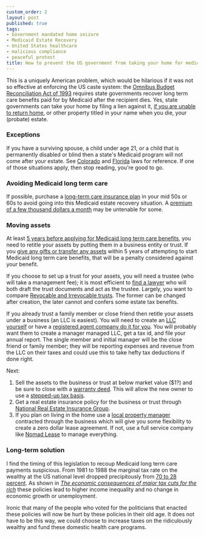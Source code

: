 ```yaml
---
custom_order: 2
layout: post
published: true
tags:
- Government mandated home seizure
- Medicaid Estate Recovery
- United States healthcare
- malicious compliance
- peaceful protest
title: How to prevent the US government from taking your home for medical expenses
---
```

This is a uniquely American problem, which would be hilarious if it was not so effective at enforcing the US caste system:
the [Omnibus Budget Reconciliation Act of 1993](https://oig.hhs.gov/oei/reports/oei-07-92-00880.pdf)
requires state governments recover long term care benefits paid for by Medicaid after the recipient dies.
Yes, state governments can take your home by filing a lien against it,
[if you are unable to return home](https://www.senioranswers.org/insurance/medicaid/estate-recovery/),
or other property titled in your name when you die, your (probate) estate.

### Exceptions
If you have a surviving spouse, a child under age 21, or a child that is permanently disabled or blind
then a state's Medicaid program will not come after your estate.
See [Colorado](https://www.law.cornell.edu/regulations/colorado/10-CCR-SS-2505-10-8-063) and
[Florida](http://www.leg.state.fl.us/statutes/index.cfm?App_mode=Display_Statute&URL=0400-0499/0409/Sections/0409.9101.html)
laws for reference. If one of those situations apply, then stop reading, you're good to go.

### Avoiding Medicaid long term care
If possible, purchase a
[long-term care insurance plan](https://www.nerdwallet.com/article/insurance/long-term-care-insurance)
in your mid 50s or 60s to avoid going into this Medicaid estate recovery situation.
A [premium of a few thousand dollars a month](https://smartasset.com/insurance/how-much-does-long-term-care-insurance-cost)
may be untenable for some.

### Moving assets
At least [5 years before applying for Medicaid long term care benefits](https://www.medicaidplanningassistance.org/medicaid-look-back-period/),
you need to retitle your assets by putting them in a business entity or trust. If you
[give any gifts or transfer any assets](https://coloradoestateplan.com/why-asking-how-do-i-avoid-the-5-year-medicaid-lookback-period-leaves-you-at-risk/)
within 5 years of attempting to start Medicaid long term care benefits, that will be a penalty considered against your benefit.

If you choose to set up a trust for your assets, you will need a trustee (who will take a management fee);
it is most efficient to [find a lawyer](https://www.licensedlawyer.org/)
who will both draft the trust documents and act as the trustee. Largely, you want to compare
[Revocable and Irrevocable trusts](https://www.investopedia.com/ask/answers/071615/what-difference-between-revocable-trust-and-living-trust.asp).
The former can be changed after creation, the later cannot and confers some estate tax benefits.

If you already trust a family member or close friend then retitle your assets under a business (an LLC is easiest).
You will need to create an [LLC yourself](/2020/08/colorado-llc/) or have a
[registered agent company do it for you](https://www.coloradoregisteredagent.com/colorado-registered-agent-services/).
You will probably want them to create a manager managed LLC, get a tax id, and file your annual report.
The single member and initial manager will be the close friend or family member; they will be reporting expenses
and revenue from the LLC on their taxes and could use this to take hefty tax deductions if done right.

Next:
1. Sell the assets to the business or trust at below market value ($1?) and be sure to close with a
[warranty deed](https://www.deedclaim.com/warranty-deed/). This will allow the new owner to use a
[stepped-up tax basis](https://www.homelight.com/blog/can-i-sell-my-house-to-a-family-member/).
2. Get a real estate insurance policy for the business or trust through [National Real Estate Insurance Group](https://nreig.com/).
3. If you plan on living in the home use a [local property manager](https://www.deerwoods.com/lakewood-property-management)
contracted through the business which will give you some flexibility to create a zero dollar lease agreement.
If not, use a full service company like [Nomad Lease](https://nomadlease.com/products) to manage everything.

### Long-term solution
I find the timing of this legislation to recoup Medicaid long term care payments suspicious.
From 1981 to 1988 the marginal tax rate on the wealthy at the US national level dropped precipitously from
[70 to 28 percent](https://taxfoundation.org/historical-income-tax-rates-brackets/).
As shown in
[_The economic consequences of major tax cuts for the rich_](https://academic.oup.com/ser/article/20/2/539/6500315)
these policies lead to higher income inequality and no change in economic growth or unemployment.

Ironic that many of the people who voted for the politicians that enacted these policies will now be
hurt by these policies in their old age. It does not have to be this way, we could choose to increase
taxes on the ridiculously wealthy and fund these domestic health care programs.

